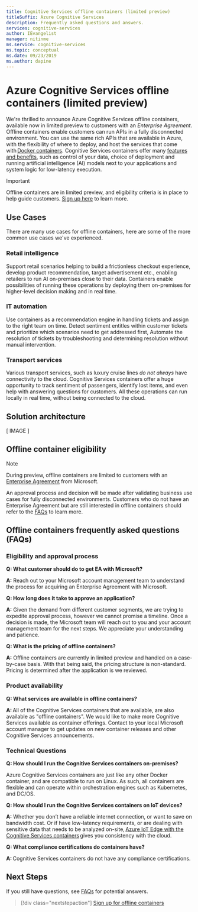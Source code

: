 ```yaml
---
title: Cognitive Services offline containers (limited preview)
titleSuffix: Azure Cognitive Services
description: Frequently asked questions and answers.
services: cognitive-services
author: IEvangelist
manager: nitinme
ms.service: cognitive-services
ms.topic: conceptual
ms.date: 09/23/2019
ms.author: dapine
---
```


# Azure Cognitive Services offline containers (limited preview)

We're thrilled to announce Azure Cognitive Services offline containers, available now in limited preview to customers with an *Enterprise Agreement*. Offline containers enable customers can run APIs in a fully disconnected environment. You can use the same rich APIs that are available in Azure, with the flexibility of where to deploy, and host the services that come with [Docker containers](https://www.docker.com/resources/what-container). Cognitive Services containers offer many [features and benefits](../cognitive-services-container-support.md#features-and-benefits), such as control of your data, choice of deployment and running artificial intelligence (AI) models next to your applications and system logic for low-latency execution.

> [!IMPORTANT]
> Offline containers are in limited preview, and eligibility criteria is in place to help guide customers. [Sign up here][sign-up] to learn more.

## Use Cases

There are many use cases for offline containers, here are some of the more common use cases we've experienced.

### Retail intelligence



Support retail scenarios helping to build a frictionless checkout experience, develop product recommendation, target advertisement etc., enabling retailers to run AI on-premises close to their data. Containers enable possibilities of running these operations by deploying them on-premises for higher-level decision making and in real time.

### IT automation



Use containers as a recommendation engine in handling tickets and assign to the right team on time. Detect sentiment entitles within customer tickets and prioritize which scenarios need to get addressed first, Automate the resolution of tickets by troubleshooting and determining resolution without manual intervention.

### Transport services

Various transport services, such as luxury cruise lines *do not always* have connectivity to the cloud. Cognitive Services containers offer a huge opportunity to track sentiment of passengers, identify lost items, and even help with answering questions for customers. All these operations can run locally in real time, without being connected to the cloud.

## Solution architecture

[ IMAGE ]

## Offline container eligibility

> [!NOTE]
> During preview, offline containers are limited to customers with an [Enterprise Agreement](https://www.microsoft.com/licensing/licensing-programs/enterprise) from Microsoft.

An approval process and decision will be made after validating business use cases for fully disconnected environments. Customers who do not have an Enterprise Agreement but are still interested in offline containers should refer to the [FAQs](container-faq.md) to learn more.

## Offline containers frequently asked questions (FAQs)

### Eligibility and approval process 

**Q:  What customer should do to get EA with Microsoft?**

**A:** Reach out to your Microsoft account management team to understand the process for acquiring an Enterprise Agreement with Microsoft. 

**Q: How long does it take to approve an application?**

**A:** Given the demand from different customer segments, we are trying to expedite approval process, however we cannot promise a timeline. Once a decision is made, the Microsoft team will reach out to you and your account management team for the next steps. We appreciate your understanding and patience.

**Q: What is the pricing of offline containers?**

**A:** Offline containers are currently in limited preview and handled on a case-by-case basis. With that being said, the pricing structure is non-standard. Pricing is determined after the application is we reviewed.

### Product availability

**Q: What services are available in offline containers?**

**A:** All of the Cognitive Services containers that are available, are also available as "offline containers". We would like to make more Cognitive Services available as container offerings. Contact to your local Microsoft account manager to get updates on new container releases and other Cognitive Services announcements.

### Technical Questions 

**Q: How should I run the Cognitive Services containers on-premises?**

Azure Cognitive Services containers are just like any other Docker container, and are compatible to run on Linux. As such, all containers are flexible and can operate within orchestration engines such as Kubernetes, and DC/OS.

**Q: How should I run the Cognitive Services containers on IoT devices?**

**A:** Whether you don’t have a reliable internet connection, or want to save on bandwidth cost. Or if have low-latency requirements, or are dealing with sensitive data that needs to be analyzed on-site, [Azure IoT Edge with the Cognitive Services containers](https://azure.microsoft.com/en-us/blog/running-cognitive-services-on-iot-edge/) gives you consistency with the cloud.

**Q: What compliance certifications do containers have?**

**A:** Cognitive Services containers do not have any compliance certifications.

## Next Steps

If you still have questions, see [FAQs](container-faq.md) for potential answers.

> [!div class="nextstepaction"]
> [Sign up for offline containers][sign-up]

[sign-up]: https://forms.office.com/Pages/DesignPage.aspx#FormId=v4j5cvGGr0GRqy180BHbRyQZ7B8Cg2FEjpibPziwPcZUNlQ4SEVORFVLTjlBSzNLRlo0UzRRVVNPVy4u

[ad-containers-billing]: ../anomaly-Detector/anomaly-detector-container-howto.md#billing
[cv-containers-billing]: ../computer-vision/computer-vision-how-to-install-containers.md#billing
[fa-containers-billing]: ../face/face-how-to-install-containers.md#billing
[fr-containers-billing]: ../form-recognizer/form-recognizer-container-howto.md#billing
[lu-containers-billing]: ../luis/luis-container-howto.md#billing
[sp-containers-billing]: ../speech-service/speech-container-howto.md#billing
[ta-containers-billing]: ../text-analytics/how-tos/text-analytics-how-to-install-containers.md#billing
<!-- [tt-containers-billing]: ../translator/how-to-install-containers.md#billing -->

[ad-containers-recommendations]: ../anomaly-Detector/anomaly-detector-container-howto.md#container-requirements-and-recommendations
[cv-containers-recommendations]: ../computer-vision/computer-vision-how-to-install-containers.md#container-requirements-and-recommendations
[fa-containers-recommendations]: ../face/face-how-to-install-containers.md#container-requirements-and-recommendations
[fr-containers-recommendations]: ../form-recognizer/form-recognizer-container-howto.md#container-requirements-and-recommendations
[lu-containers-recommendations]: ../luis/luis-container-howto.md#container-requirements-and-recommendations
[sp-containers-recommendations]: ../speech-service/speech-container-howto.md#container-requirements-and-recommendations
[ta-containers-recommendations]: ../text-analytics/how-tos/text-analytics-how-to-install-containers.md#container-requirements-and-recommendations
<!-- [tt-containers-recommendations]: ../translator/how-to-install-containers.md#container-requirements-and-recommendations -->
